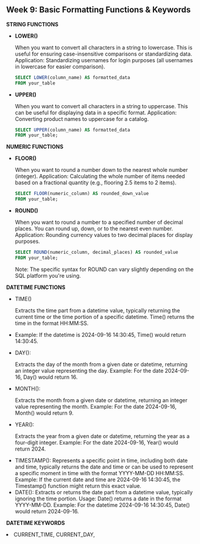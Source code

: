 <h2>Week 9: Basic Formatting Functions & Keywords</h2>

<b> STRING FUNCTIONS </b>
<ul>
<li><b>LOWER()</b>
<p>When you want to convert all characters in a string to lowercase. This is useful for ensuring case-insensitive comparisons or standardizing data.
Application: Standardizing usernames for login purposes (all usernames in lowercase for easier comparison).</p></li>

```sql
SELECT LOWER(column_name) AS formatted_data
FROM your_table
```

<li><b>UPPER()</b>
<p>When you want to convert all characters in a string to uppercase. This can be useful for displaying data in a specific format.
Application: Converting product names to uppercase for a catalog.</p></li>

```sql
SELECT UPPER(column_name) AS formatted_data
FROM your_table;
```
</ul>
<b>NUMERIC FUNCTIONS</b>
<ul>
<li><b>FLOOR()</b>
<p>When you want to round a number down to the nearest whole number (integer).
Application: Calculating the whole number of items needed based on a fractional quantity (e.g., flooring 2.5 items to 2 items).</p></li>

```sql
SELECT FLOOR(numeric_column) AS rounded_down_value
FROM your_table;
```

<li><b>ROUND()</b>
<p>When you want to round a number to a specified number of decimal places. You can round up, down, or to the nearest even number.
Application: Rounding currency values to two decimal places for display purposes.</p></li>

```sql
SELECT ROUND(numeric_column, decimal_places) AS rounded_value
FROM your_table;
```
Note: The specific syntax for ROUND can vary slightly depending on the SQL platform you're using.
</ul>

<b>DATETIME FUNCTIONS</b>
<ul>
<li>TIME()
<p>Extracts the time part from a datetime value, typically returning the current time or the time portion of a specific datetime. Time() returns the time in the format HH:MM:SS.<li>
Example: If the datetime is 2024-09-16 14:30:45, Time() would return 14:30:45.</li></p></li>

<li>DAY(): 
<p>Extracts the day of the month from a given date or datetime, returning an integer value representing the day.
Example: For the date 2024-09-16, Day() would return 16.</p></li>

<li>MONTH(): 
<p>Extracts the month from a given date or datetime, returning an integer value representing the month.
Example: For the date 2024-09-16, Month() would return 9.</p></li>

<li>YEAR():
<p>Extracts the year from a given date or datetime, returning the year as a four-digit integer.
Example: For the date 2024-09-16, Year() would return 2024.</p></li>

<li>TIMESTAMP(): Represents a specific point in time, including both date and time, typically returns the date and time or can be used to represent a specific moment in time with the format YYYY-MM-DD HH:MM:SS.
Example: If the current date and time are 2024-09-16 14:30:45, the Timestamp() function might return this exact value.</li>

<li>DATE(): Extracts or returns the date part from a datetime value, typically ignoring the time portion.
Usage: Date() returns a date in the format YYYY-MM-DD.
Example: For the datetime 2024-09-16 14:30:45, Date() would return 2024-09-16.</li>
</ul>

<b>DATETIME KEYWORDS</b>

<li> CURRENT_TIME, CURRENT_DAY, 
</li>
